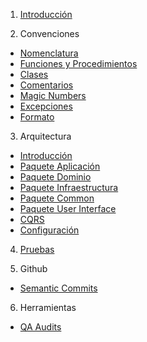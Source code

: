 1. [Introducción   ](https://github.com/manuel-gamboa/wiki/blob/main/Introducción.md)

2. Convenciones
* [Nomenclatura   ](https://github.com/manuel-gamboa/wiki/blob/main/Convenciones-de-Nomenclatura.md)
* [Funciones y Procedimientos  ](https://github.com/manuel-gamboa/wiki/blob/main/Funciones-y-Procedimientos.md) 
* [Clases  ](https://github.com/manuel-gamboa/wiki/blob/main/Clases.md) 
* [Comentarios   ](https://github.com/manuel-gamboa/wiki/blob/main/Comentarios.md)
* [Magic Numbers   ](https://github.com/manuel-gamboa/wiki/blob/main/Magic-Numbers.md)
* [Excepciones   ](https://github.com/manuel-gamboa/wiki/blob/main/Excepciones.md)
* [Formato   ](https://github.com/manuel-gamboa/wiki/blob/main/Formato.md)

3. Arquitectura
* [Introducción   ](https://github.com/manuel-gamboa/wiki/blob/main/Arquitectura-Introducción.md)
* [Paquete Aplicación   ](https://github.com/manuel-gamboa/wiki/blob/main/Paquete-Aplicación.md)
* [Paquete Dominio   ](https://github.com/manuel-gamboa/wiki/blob/main/Paquete-Dominio.md)
* [Paquete Infraestructura   ](https://github.com/manuel-gamboa/wiki/blob/main/Paquete-Infraestructura.md)
* [Paquete Common   ](https://github.com/manuel-gamboa/wiki/blob/main/Paquete-Common.md)
* [Paquete User Interface   ](https://github.com/manuel-gamboa/wiki/blob/main/Paquete-UI.md)
* [CQRS   ](https://github.com/manuel-gamboa/wiki/blob/main/CQRS.md)
* [Configuración   ](https://github.com/manuel-gamboa/wiki/blob/main/Configuración.md)

4. [Pruebas   ](https://github.com/manuel-gamboa/wiki/blob/main/Pruebas.md)

5. Github
* [Semantic Commits   ](https://github.com/manuel-gamboa/wiki/blob/main/Semantic-Commits.md)

6. Herramientas
* [QA Audits   ](https://github.com/manuel-gamboa/wiki/blob/main/QA-Audits.md)
